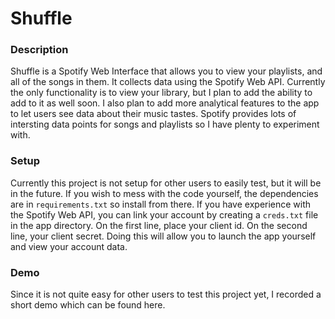 # Shuffle

### Description
Shuffle is a Spotify Web Interface that allows you to view your playlists, and all of the songs in them. It collects data using the Spotify Web API. Currently the only functionality is to view your library, but I plan to add the ability to add to it as well soon. I also plan to add more analytical features to the app to let users see data about their music tastes. Spotify provides lots of intersting data points for songs and playlists so I have plenty to experiment with. 

### Setup
Currently this project is not setup for other users to easily test, but it will be in the future. If you wish to mess with the code yourself, the dependencies are in `requirements.txt` so install from there. If you have experience with the Spotify Web API, you can link your account by creating a `creds.txt` file in the app directory. On the first line, place your client id. On the second line, your client secret. Doing this will allow you to launch the app yourself and view your account data.

### Demo
Since it is not quite easy for other users to test this project yet, I recorded a short demo which can be found <a alt="demo link" href="https://www.youtube.com/watch?v=XUqPH7kG1Hs" style="text-decoration: none;" target="_blank">here</a>.